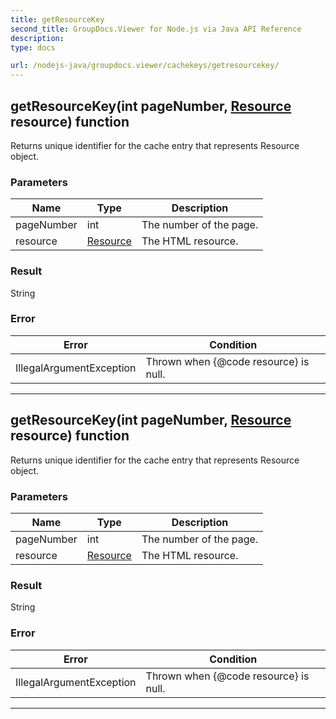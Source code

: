 ```yaml
---
title: getResourceKey
second_title: GroupDocs.Viewer for Node.js via Java API Reference
description: 
type: docs

url: /nodejs-java/groupdocs.viewer/cachekeys/getresourcekey/
---
```


## getResourceKey(int pageNumber, [Resource](../../resource) resource)  function

 Returns unique identifier for the cache entry that represents  Resource object.
 

### Parameters

| Name | Type | Description |
| --- | --- | --- |
| pageNumber | int | The number of the page. |
| resource | [Resource](../../resource) | The HTML resource. |

### Result
String

### Error

| Error | Condition |
| --- | --- |
 | IllegalArgumentException | Thrown when {@code resource} is null. |


---


## getResourceKey(int pageNumber, [Resource](../../resource) resource)  function

 Returns unique identifier for the cache entry that represents  Resource object.
 

### Parameters

| Name | Type | Description |
| --- | --- | --- |
| pageNumber | int | The number of the page. |
| resource | [Resource](../../resource) | The HTML resource. |

### Result
String

### Error

| Error | Condition |
| --- | --- |
 | IllegalArgumentException | Thrown when {@code resource} is null. |


---


